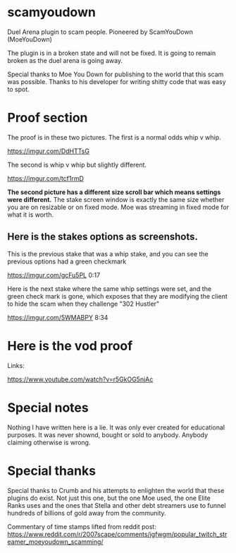 # scamyoudown
Duel Arena plugin to scam people. Pioneered by ScamYouDown (MoeYouDown)

The plugin is in a broken state and will not be fixed. It is going to remain broken as the duel arena is going away.

Special thanks to Moe You Down for publishing to the world that this scam was possible. Thanks to his developer for writing shitty code that was easy to spot.

# Proof section
The proof is in these two pictures.
The first is a normal odds whip v whip.

https://imgur.com/DdHTTsG

The second is whip v whip but slightly different.

https://imgur.com/tcf1rmD

**The second picture has a different size scroll bar which means settings were different.** The stake screen window is exactly the same size whether you are on resizable or on fixed mode. Moe was streaming in fixed mode for what it is worth.

## Here is the stakes options as screenshots.

This is the previous stake that was a whip stake, and you can see the previous options had a green checkmark

https://imgur.com/gcFu5PL 0:17

Here is the next stake where the same whip settings were set, and the green check mark is gone, which exposes that they are modifying the client to hide the scam when they challenge "302 Hustler"

https://imgur.com/5WMABPY 8:34

# Here is the vod proof
Links:

https://www.youtube.com/watch?v=r5GkOG5njAc

# Special notes
Nothing I have written here is a lie. It was only ever created for educational purposes. It was never shownd, bought or sold to anybody. Anybody claiming otherwise is wrong. 

# Special thanks
Special thanks to Crumb and his attempts to enlighten the world that these plugins do exist. Not just this one, but the one Moe used, the one Elite Ranks uses and the ones that Stella and other debt streamers use to funnel hundreds of billions of gold away from the community. 

Commentary of time stamps lifted from reddit post: https://www.reddit.com/r/2007scape/comments/jgfwgm/popular_twitch_streamer_moeyoudown_scamming/
